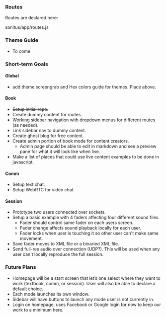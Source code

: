 ### Routes

Routes are declared here:

sonitus/app/routes.js

### Theme Guide

* To come

### Short-term Goals

#### Global

* add theme screengrab and Hex colors guide for themes. Place above.

#### Book

* ~~Setup initial repo.~~
* Create dummy content for routes.
* Working sidebar navigation with dropdown menus for different routes (as needed).
* Link sidebar nav to dummy content.
* Create ghost blog for free content.
* Create admin portion of book mode for content creators.
  * Admin page should be able to edit in markdown and see a preview pane for what it will look like when live.
* Make a list of places that could use live content examples to be done in javascript.
  
#### Comm

* Setup text chat.
* Setup WebRTC for video chat.

#### Session

* Prototype two users connected over sockets.
* Setup a basic example with 4 faders affecting four different sound files. 
  * Fader should control same fader on each users screen.
  * Fader change affects sound playback locally for each user.
  * Fader locks when user is touching it so other user can't make same movement.
* Save fader moves to XML file or a binaried XML file.
* Send full-res audio over connection (UDP?). This will be used when any user can't locally reproduce the full session.


### Future Plans

* Homepage will be a start screen that let’s one select where they want to work (textbook, comm, or session). User will also be able to declare a default choice.
* Each mode launches its own window.
* Sidebar will have buttons to launch any mode user is not currently in.
* Login on homepage, uses Facebook or Google login for now to keep our work to a minimum here.
